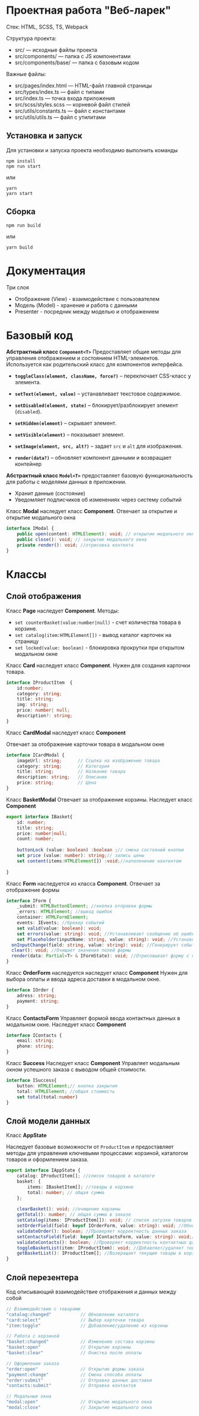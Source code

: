 # Проектная работа "Веб-ларек"

Стек: HTML, SCSS, TS, Webpack

Структура проекта:

- src/ — исходные файлы проекта
- src/components/ — папка с JS компонентами
- src/components/base/ — папка с базовым кодом

Важные файлы:

- src/pages/index.html — HTML-файл главной страницы
- src/types/index.ts — файл с типами
- src/index.ts — точка входа приложения
- src/scss/styles.scss — корневой файл стилей
- src/utils/constants.ts — файл с константами
- src/utils/utils.ts — файл с утилитами

## Установка и запуск

Для установки и запуска проекта необходимо выполнить команды

```
npm install
npm run start
```

или

```
yarn
yarn start
```

## Сборка

```
npm run build
```

или

```
yarn build
```

# Документация
Три слоя
- Отображение (View) - взаимодействие с пользователем
- Модель (Model) - хранение и работа с данными
- Presenter - посредник между моделью и отображением

# Базовый код

**Абстрактный класс `Component<T>`**
Предоставляет общие методы для управления отображением и состоянием HTML-элементов. Используется как родительский класс для компонентов интерфейса.
- **`toggleClass(element, className, force?)`** – переключает CSS-класс у элемента.
    
- **`setText(element, value)`** – устанавливает текстовое содержимое.
    
- **`setDisabled(element, state)`** – блокирует/разблокирует элемент (`disabled`).
    
- **`setHidden(element)`** – скрывает элемент.
    
- **`setVisible(element)`** – показывает элемент.
    
- **`setImage(element, src, alt?)`** – задает `src` и `alt` для изображения.
    
- **`render(data?)`** – обновляет компонент данными и возвращает контейнер

**Абстрактный класс `Model<T>`**
предоставляет базовую функциональность для работы с моделями данных в приложении. 
- Хранит данные (состояние)
- Уведомляет подписчиков об изменениях через систему событий


Класс **Modal** наследует класс **Component**.
Отвечает за открытие и открытие модального окна

``` typescript
interface IModal {
	public open(content: HTMLElement): void; // открытие модального окна
	public close(): void; // закрытие модального окна
	private render(): void; //отрисовка контента
}
```



# Классы
## Слой отображения

Класс **Page** наследует **Component**.
Методы:
- `set counterBasket(value:number|null)` - счет количества товара в корзине.
- `set catalog(item:HTMLElement[])` - вывод каталог карточек на страницу
- `set locked(value: boolean)` - блокировка прокрутки при открытом модальном окне

Класс **Card** наследует класс **Component**.
Нужен для создания карточки товара.
``` typescript
interface IProductItem  {
	id:number;
    category: string;
    title: string;
    img: string;
    price: number| null;
    description?: string;
}
```

Класс  **CardModal** наследует класс **Component**

Отвечает за отображение карточки товара в модальном окне 
```ts
interface ICardModal {
	imageUrl: string;      // Ссылка на изображение товара
	category: string;      // Категория 
	title: string;         // Название товара 
	description: string;   // Описание 
	price: string;         // Цена 
}  
```

Класс **BasketModal** 
Отвечает за отображение корзины.  Наследует класс **Component**
``` typescript
export interface IBasket{
    id: number;
    title: string;
    price: number|null;
    count: number; 
    
	buttonLock (value: boolean) :boolean ;// смена состояний кнопки
	set price (value: number): string;// запись цены
	set content(items:HTMLElement[]) :void;//наполенение контентом
   
}
```

Класс **Form** наследуется из класса **Component**.
Отвечает за отображение формы 
```ts
interface IForm {
    _submit: HTMLButtonElement; //кнопка отправки формы
    _errors: HTMLElement; //вывод ошибок
    container: HTMLFormElement;
    events: IEvents; //брокер событий 
    set valid(value: boolean): void;
	set errors(value: string): void; //Устанавливает сообщение об ошибке
	set Placeholder(inputName: string, value: string): void; //Устанавливает плейсхолдер для указанного поля
  onInputChange(field: string, value: string): void; //Генерирует событие изменения значения поля
  clear(): void; //Очищает значения полей формы
  render(data: Partial<T> & IFormState): void; //Отрисовывает форму с переданными данными
}
```

Класс **OrderForm** наследуется наследует класс **Component**
Нужен для выбора оплаты и ввода адреса доставки в модальном окне.

```ts
interface IOrder {
    adress: string;
    payment: string;
}
```

Класс **ContactsForm**
Управляет формой ввода контактных данных в модальном окне. Наследует класс **Component**
``` typescript
interface IContacts {
    email: string;
    phone: string;
}
```

Класс **Success** 
Наследует класс **Component**
Управляет модальным окном успешного заказа с выводом общей стоимости.

```ts
interface ISuccess{
	button: HTMLElement;// кнопка закрытия 
	total: HTMLElement; //общая стоимость
	set total(total:number) 
}
```

## Слой модели данных
Класс **AppState**

Наследует базовые возможности от `ProductItem` и предоставляет методы для управления ключевыми процессами: корзиной, каталогом товаров и оформлением заказа.

``` typescript
export interface IAppState {
	catalog: IProductItem[]; //список товаров в каталоге
	basket: {
	    items: IBasketItem[]; //товары в корзине
	    total: number; // общая сумма
	};
	
    clearBasket(): void; //очищение корзины
    getTotal(): number; // общая сумма в заказе
    setCatalog(items: IProductItem[]): void; // список загузки товаров в каталог
    setOrderField(field: keyof IOrderForm, value: string): void; //Обновляет поле в данных заказа
    validateOrder(): boolean; //Проверяет корректность данных заказа
    setContactsField(field: keyof IContactsForm, value: string): void;//Обновляет поле в контактных данных
    validateContacts(): boolean; //Проверяет корректность контактных данных
    toggleBasketList(item: IProductItem): void; //Добавляет/удаляет товар в корзине
    getBasketList(): IProductItem[]; //Возвращает текущие товары в корзине
}
```

## Слой перезентера
Код описывающий взаимодействие отображения и данных между собой

``` typescript
// Взаимодействие с товарами
"catalog:changed"           // Обновление каталога
"card:select"               // Выбор карточки товара
"item:toggle"               // Добавление/удаление из корзины

// Работа с корзиной
"basket:changed"            // Изменение состава корзины
"basket:open"               // Открытие корзины
"basket:clear"              // Очистка после оплаты

// Оформление заказа
"order:open"                // Открытие формы заказа
"payment:change"            // Смена способа оплаты
"order:submit"              // Отправка данных доставки
"contacts:submit"           // Отправка контактов

// Модальные окна
"modal:open"                // Открытие модального окна
"modal:close"               // Закрытие модального окна

